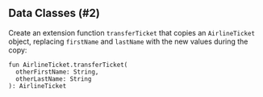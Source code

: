 ## Data Classes (#2)

Create an extension function `transferTicket` that copies an `AirlineTicket`
object, replacing `firstName` and `lastName` with the new values during the copy:

```
fun AirlineTicket.transferTicket(
  otherFirstName: String, 
  otherLastName: String
): AirlineTicket
```